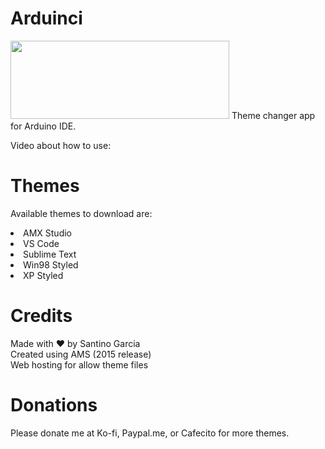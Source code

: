 # Arduinci
<img src="https://i.ibb.co/m6ZMcNy/logo.png" width="350" height="125">
Theme changer app for Arduino IDE.

Video about how to use:

# Themes
Available themes to download are:
<li>AMX Studio</li>
<li>VS Code</li>
<li>Sublime Text</li>
<li>Win98 Styled</li>
<li>XP Styled</li>

# Credits
Made with ❤ by Santino Garcia
<br>
Created using AMS (2015 release)
<br>
Web hosting for allow theme files

# Donations
Please donate me at Ko-fi, Paypal.me, or Cafecito for more themes.



